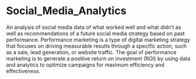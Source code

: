# Social_Media_Analytics
An analysis of social media data of what worked well and what didn’t as well as recommendations of a future social media strategy based on past performance. Performance marketing is a type of digital marketing strategy that focuses on driving measurable results through a specific action, such as a sale, lead generation, or website traffic. The goal of performance marketing is to generate a positive return on investment (ROI) by using data and analytics to optimize campaigns for maximum efficiency and effectiveness.
